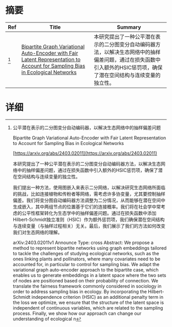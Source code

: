 # 摘要

| Ref | Title | Summary |
| --- | --- | --- |
| [^1] | [Bipartite Graph Variational Auto-Encoder with Fair Latent Representation to Account for Sampling Bias in Ecological Networks](https://arxiv.org/abs/2403.02011) | 本研究提出了一种公平潜在表示的二分图变分自动编码器方法，以解决生态网络中的抽样偏差问题，通过在损失函数中引入额外的HSIC惩罚项，确保了潜在空间结构与连续变量的独立性。 |

# 详细

[^1]: 公平潜在表示的二分图变分自动编码器，以解决生态网络中的抽样偏差问题

    Bipartite Graph Variational Auto-Encoder with Fair Latent Representation to Account for Sampling Bias in Ecological Networks

    [https://arxiv.org/abs/2403.02011](https://arxiv.org/abs/2403.02011)

    本研究提出了一种公平潜在表示的二分图变分自动编码器方法，以解决生态网络中的抽样偏差问题，通过在损失函数中引入额外的HSIC惩罚项，确保了潜在空间结构与连续变量的独立性。

    

    我们提出一种方法，使用图嵌入来表示二分网络，以解决研究生态网络所面临的挑战，比如连接植物和传粉者等网络，需考虑许多协变量，尤其要控制抽样偏差。我们将变分图自动编码器方法调整为二分情况，从而能够在潜在空间中生成嵌入，其中两组节点的位置基于它们的连接概率。我们将在社会学中常考虑的公平性框架转化为生态学中的抽样偏差问题。通过在损失函数中添加Hilbert-Schmidt独立准则（HSIC）作为额外惩罚项，我们确保潜在空间结构与连续变量（与抽样过程相关）无关。最后，我们展示了我们的方法如何改变我们对生态网络的理解。

    arXiv:2403.02011v1 Announce Type: cross  Abstract: We propose a method to represent bipartite networks using graph embeddings tailored to tackle the challenges of studying ecological networks, such as the ones linking plants and pollinators, where many covariates need to be accounted for, in particular to control for sampling bias. We adapt the variational graph auto-encoder approach to the bipartite case, which enables us to generate embeddings in a latent space where the two sets of nodes are positioned based on their probability of connection. We translate the fairness framework commonly considered in sociology in order to address sampling bias in ecology. By incorporating the Hilbert-Schmidt independence criterion (HSIC) as an additional penalty term in the loss we optimize, we ensure that the structure of the latent space is independent of continuous variables, which are related to the sampling process. Finally, we show how our approach can change our understanding of ecological n
    

